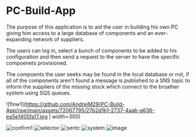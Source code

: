 # PC-Build-App

The purpose of this application is to aid the user in building his own PC giving him
access to a large database of components and an ever-expanding network of
suppliers.

The users can log in, select a bunch of components to be added to his configuration and then send a request to the server to have the specific compoenets provisioned.

The compoents the user seeks may be found in the local database or not, if all of the components aren't found a message is published to a SNS topic to inform the suppliers of the missing stock which connect to the broather system using SQS queues.

![flow1](https://github.com/AndreiM29/PC-Build-App/raw/main/assets/72067795/27b2d1b1-2737-4aab-a636-ea5e1405fa17.jpg | width=300)

![confirm1](https://github.com/AndreiM29/PC-Build-App/assets/72067795/d05d4c72-5ece-407b-935e-606362cac307)
![selector](https://github.com/AndreiM29/PC-Build-App/assets/72067795/3758c17d-838d-4563-8e42-c430e2ad2119)
![sentc](https://github.com/AndreiM29/PC-Build-App/assets/72067795/c220c764-2814-49b6-9aa5-c5f3c7e2f576)
![system](https://github.com/AndreiM29/PC-Build-App/assets/72067795/8b776ba2-4f8b-4dcb-ace3-f3a2e12f51bf)
![image](https://github.com/AndreiM29/PC-Build-App/assets/72067795/25cb7fdd-b6eb-49c9-a81e-3e7f4856d6a9)

